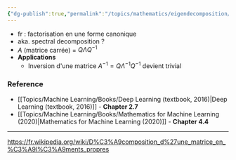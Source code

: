 ```yaml
---
{"dg-publish":true,"permalink":"/topics/mathematics/eigendecomposition/"}
---
```


- fr : factorisation en une forme canonique
- aka. spectral decomposition ?
- $A$ (matrice carrée) = $Q\Lambda Q^{-1}$
- **Applications**
	- Inversion d'une matrice $A^{-1}=Q\Lambda^{-1}Q^{-1}$ devient trivial

### Reference
- [[Topics/Machine Learning/Books/Deep Learning (textbook, 2016)|Deep Learning (textbook, 2016)]] - **Chapter 2.7**
- [[Topics/Machine Learning/Books/Mathematics for Machine Learning (2020)|Mathematics for Machine Learning (2020)]] - **Chapter 4.4**

---
https://fr.wikipedia.org/wiki/D%C3%A9composition_d%27une_matrice_en_%C3%A9l%C3%A9ments_propres
